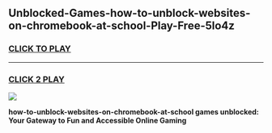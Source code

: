 
## Unblocked-Games-how-to-unblock-websites-on-chromebook-at-school-Play-Free-5lo4z
<h3>
<a href="https://premium76.site?title=how-to-unblock-websites-on-chromebook-at-school&ref=21A">CLICK TO PLAY</a></h3>
<hr>

<h3>
<a href="https://premium76.site?title=how-to-unblock-websites-on-chromebook-at-school&ref=21A">CLICK 2 PLAY</a>
  
</h3>

<a href="https://premium76.site?title=how-to-unblock-websites-on-chromebook-at-school&ref=21A"><img src="https://clearcache.store/games.png"></a>


**how-to-unblock-websites-on-chromebook-at-school games unblocked: Your Gateway to Fun and Accessible Online Gaming**
